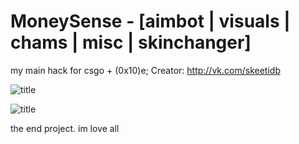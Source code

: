 # MoneySense - [aimbot | visuals | chams | misc | skinchanger]
my main hack for csgo + (0x10)e;
Creator: http://vk.com/skeetidb

![title](https://sun9-38.userapi.com/c854528/v854528613/11489e/_u76xd3J-Y0.jpg)

![title](https://sun9-41.userapi.com/c854528/v854528613/1148a7/O1e6lccPoDM.jpg)

the end project. im love all
